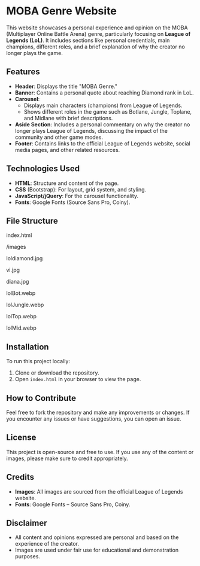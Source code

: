 # MOBA Genre Website

This website showcases a personal experience and opinion on the MOBA (Multiplayer Online Battle Arena) genre, particularly focusing on **League of Legends (LoL)**. It includes sections like personal credentials, main champions, different roles, and a brief explanation of why the creator no longer plays the game.

## Features

- **Header**: Displays the title "MOBA Genre."
- **Banner**: Contains a personal quote about reaching Diamond rank in LoL.
- **Carousel**:
  - Displays main characters (champions) from League of Legends.
  - Shows different roles in the game such as Botlane, Jungle, Toplane, and Midlane with brief descriptions.
- **Aside Section**: Includes a personal commentary on why the creator no longer plays League of Legends, discussing the impact of the community and other game modes.
- **Footer**: Contains links to the official League of Legends website, social media pages, and other related resources.

## Technologies Used

- **HTML**: Structure and content of the page.
- **CSS** (Bootstrap): For layout, grid system, and styling.
- **JavaScript/jQuery**: For the carousel functionality.
- **Fonts**: Google Fonts (Source Sans Pro, Coiny).

## File Structure
index.html

/images

  loldiamond.jpg

  vi.jpg

  diana.jpg

  lolBot.webp

  lolJungle.webp

  lolTop.webp

  lolMid.webp

## Installation

To run this project locally:

1. Clone or download the repository.
2. Open `index.html` in your browser to view the page.

## How to Contribute

Feel free to fork the repository and make any improvements or changes. If you encounter any issues or have suggestions, you can open an issue.

## License

This project is open-source and free to use. If you use any of the content or images, please make sure to credit appropriately.

## Credits

- **Images**: All images are sourced from the official League of Legends website.
- **Fonts**: Google Fonts – Source Sans Pro, Coiny.

## Disclaimer

- All content and opinions expressed are personal and based on the experience of the creator.
- Images are used under fair use for educational and demonstration purposes.

